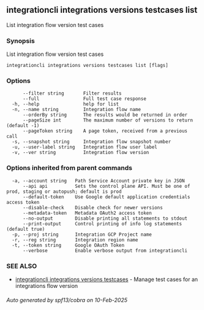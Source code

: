 ## integrationcli integrations versions testcases list

List integration flow version test cases

### Synopsis

List integration flow version test cases

```
integrationcli integrations versions testcases list [flags]
```

### Options

```
      --filter string       Filter results
      --full                Full test case response
  -h, --help                help for list
  -n, --name string         Integration flow name
      --orderBy string      The results would be returned in order
      --pageSize int        The maximum number of versions to return (default -1)
      --pageToken string    A page token, received from a previous call
  -s, --snapshot string     Integration flow snapshot number
  -u, --user-label string   Integration flow user label
  -v, --ver string          Integration flow version
```

### Options inherited from parent commands

```
  -a, --account string   Path Service Account private key in JSON
      --api api          Sets the control plane API. Must be one of prod, staging or autopush; default is prod
      --default-token    Use Google default application credentials access token
      --disable-check    Disable check for newer versions
      --metadata-token   Metadata OAuth2 access token
      --no-output        Disable printing all statements to stdout
      --print-output     Control printing of info log statements (default true)
  -p, --proj string      Integration GCP Project name
  -r, --reg string       Integration region name
  -t, --token string     Google OAuth Token
      --verbose          Enable verbose output from integrationcli
```

### SEE ALSO

* [integrationcli integrations versions testcases](integrationcli_integrations_versions_testcases.md)	 - Manage test cases for an integrations flow version

###### Auto generated by spf13/cobra on 10-Feb-2025
